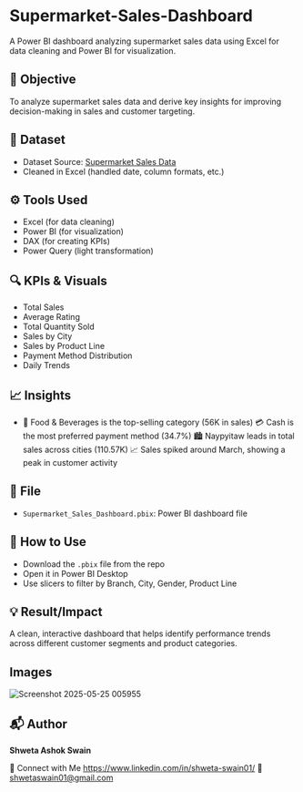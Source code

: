 # Supermarket-Sales-Dashboard
A Power BI dashboard analyzing supermarket sales data using Excel for data cleaning and Power BI for visualization.

## 📌 Objective
To analyze supermarket sales data and derive key insights for improving decision-making in sales and customer targeting.

## 📁 Dataset
- Dataset Source: [Supermarket Sales Data](https://www.kaggle.com/datasets/aungpyaeap/supermarket-sales)
- Cleaned in Excel (handled date, column formats, etc.)

## ⚙️ Tools Used
- Excel (for data cleaning)
- Power BI (for visualization)
- DAX (for creating KPIs)
- Power Query (light transformation)

## 🔍 KPIs & Visuals
- Total Sales
- Average Rating
- Total Quantity Sold
- Sales by City
- Sales by Product Line
- Payment Method Distribution
- Daily Trends

## 📈 Insights
- 🍱 Food & Beverages is the top-selling category (56K in sales)
  💳 Cash is the most preferred payment method (34.7%)
  🏙️ Naypyitaw leads in total sales across cities (110.57K)
  📈 Sales spiked around March, showing a peak in customer activity

## 📂 File
- `Supermarket_Sales_Dashboard.pbix`: Power BI dashboard file

## 📌 How to Use
- Download the `.pbix` file from the repo
- Open it in Power BI Desktop
- Use slicers to filter by Branch, City, Gender, Product Line

## 💡 Result/Impact
A clean, interactive dashboard that helps identify performance trends across different customer segments and product categories.

## Images
![Screenshot 2025-05-25 005955](https://github.com/user-attachments/assets/42068e48-d1bd-450f-9fc1-96160468ef39)

## 📬 Author
**Shweta Ashok Swain**

🔗 Connect with Me
https://www.linkedin.com/in/shweta-swain01/
📧 shwetaswain01@gmail.com




